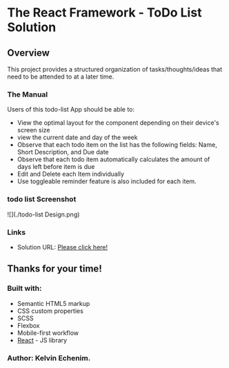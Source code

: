 # The React Framework - ToDo List Solution

## Overview

This project provides a structured organization of tasks/thoughts/ideas that need to be attended to at a later time.

### The Manual

Users of this todo-list App should be able to:

- View the optimal layout for the component depending on their device's screen size
- view the current date and day of the week
- Observe that each todo item on the list has the following fields: Name, Short Description, and Due date
- Observe that each todo item automatically calculates the amount of days left before item is due
- Edit and Delete each Item individually
- Use toggleable reminder feature is also included for each item.


### todo list Screenshot

![](./todo-list Design.png)

### Links

- Solution URL: [Please click here!](https://calculator-r.vercel.app)

## Thanks for your time!

### Built with:

- Semantic HTML5 markup
- CSS custom properties
- SCSS
- Flexbox
- Mobile-first workflow
- [React](https://reactjs.org/) - JS library

### Author: Kelvin Echenim.
